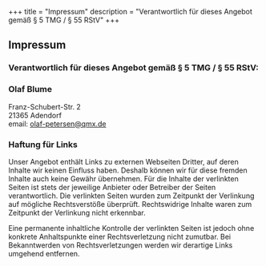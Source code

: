 ﻿+++
title = "Impressum"
description = "Verantwortlich für dieses Angebot gemäß § 5 TMG / § 55 RStV"
+++

## Impressum
### Verantwortlich für dieses Angebot gemäß § 5 TMG / § 55 RStV:

### Olaf Blume  
Franz-Schubert-Str. 2  
21365 Adendorf  
email: olaf-petersen@qmx.de  


### Haftung für Links
<p>Unser Angebot enth&auml;lt Links zu externen
Webseiten Dritter, auf deren Inhalte wir keinen Einfluss haben. Deshalb k&ouml;nnen wir f&uuml;r diese
fremden Inhalte auch keine Gew&auml;hr &uuml;bernehmen. F&uuml;r die Inhalte der verlinkten Seiten ist
stets der jeweilige Anbieter oder Betreiber der Seiten verantwortlich. Die verlinkten Seiten wurden zum
Zeitpunkt der Verlinkung auf m&ouml;gliche Rechtsverst&ouml;&szlig;e &uuml;berpr&uuml;ft.
Rechtswidrige Inhalte waren zum Zeitpunkt der Verlinkung nicht erkennbar.</p> <p>Eine permanente
inhaltliche Kontrolle der verlinkten Seiten ist jedoch ohne konkrete Anhaltspunkte einer Rechtsverletzung
nicht zumutbar. Bei Bekanntwerden von Rechtsverletzungen werden wir derartige Links umgehend
entfernen.</p>
